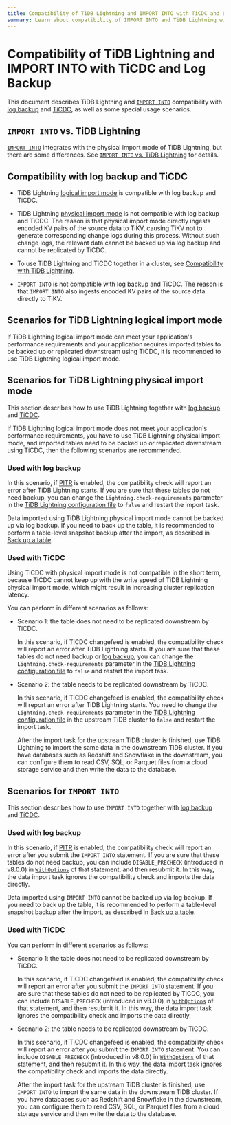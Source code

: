 ```yaml
---
title: Compatibility of TiDB Lightning and IMPORT INTO with TiCDC and Log Backup
summary: Learn about compatibility of IMPORT INTO and TiDB Lightning with log backup and TiCDC.
---
```


# Compatibility of TiDB Lightning and IMPORT INTO with TiCDC and Log Backup

This document describes TiDB Lightning and [`IMPORT INTO`](/sql-statements/sql-statement-import-into.md) compatibility with [log backup](/br/br-pitr-guide.md) and [TiCDC](/ticdc/ticdc-overview.md), as well as some special usage scenarios.

## `IMPORT INTO` vs. TiDB Lightning

[`IMPORT INTO`](/sql-statements/sql-statement-import-into.md) integrates with the physical import mode of TiDB Lightning, but there are some differences. See [`IMPORT INTO` vs. TiDB Lightning](/tidb-lightning/import-into-vs-tidb-lightning.md) for details.

## Compatibility with log backup and TiCDC

- TiDB Lightning [logical import mode](/tidb-lightning/tidb-lightning-logical-import-mode.md) is compatible with log backup and TiCDC.

- TiDB Lightning [physical import mode](/tidb-lightning/tidb-lightning-physical-import-mode.md) is not compatible with log backup and TiCDC. The reason is that physical import mode directly ingests encoded KV pairs of the source data to TiKV, causing TiKV not to generate corresponding change logs during this process. Without such change logs, the relevant data cannot be backed up via log backup and cannot be replicated by TiCDC.

- To use TiDB Lightning and TiCDC together in a cluster, see [Compatibility with TiDB Lightning](/ticdc/ticdc-compatibility.md#compatibility-with-tidb-lightning).

- `IMPORT INTO` is not compatible with log backup and TiCDC. The reason is that `IMPORT INTO` also ingests encoded KV pairs of the source data directly to TiKV.

## Scenarios for TiDB Lightning logical import mode

If TiDB Lightning logical import mode can meet your application's performance requirements and your application requires imported tables to be backed up or replicated downstream using TiCDC, it is recommended to use TiDB Lightning logical import mode.

## Scenarios for TiDB Lightning physical import mode

This section describes how to use TiDB Lightning together with [log backup](/br/br-pitr-guide.md) and [TiCDC](/ticdc/ticdc-overview.md).

If TiDB Lightning logical import mode does not meet your application's performance requirements, you have to use TiDB Lightning physical import mode, and imported tables need to be backed up or replicated downstream using TiCDC, then the following scenarios are recommended.

### Used with log backup

In this scenario, if [PITR](/br/br-log-architecture.md#process-of-pitr) is enabled, the compatibility check will report an error after TiDB Lightning starts. If you are sure that these tables do not need backup, you can change the `Lightning.check-requirements` parameter in the [TiDB Lightning configuration file](/tidb-lightning/tidb-lightning-configuration.md#tidb-lightning-task) to `false` and restart the import task.

Data imported using TiDB Lightning physical import mode cannot be backed up via log backup. If you need to back up the table, it is recommended to perform a table-level snapshot backup after the import, as described in [Back up a table](/br/br-snapshot-manual.md#back-up-a-table). 

### Used with TiCDC

Using TiCDC with physical import mode is not compatible in the short term, because TiCDC cannot keep up with the write speed of TiDB Lightning physical import mode, which might result in increasing cluster replication latency.

You can perform in different scenarios as follows:

- Scenario 1: the table does not need to be replicated downstream by TiCDC.

    In this scenario, if TiCDC changefeed is enabled, the compatibility check will report an error after TiDB Lightning starts. If you are sure that these tables do not need backup or [log backup](/br/br-pitr-guide.md), you can change the `Lightning.check-requirements` parameter in the [TiDB Lightning configuration file](/tidb-lightning/tidb-lightning-configuration.md#tidb-lightning-task) to `false` and restart the import task.

- Scenario 2: the table needs to be replicated downstream by TiCDC.

    In this scenario, if TiCDC changefeed is enabled, the compatibility check will report an error after TiDB Lightning starts. You need to change the `Lightning.check-requirements` parameter in the [TiDB Lightning configuration file](/tidb-lightning/tidb-lightning-configuration.md#tidb-lightning-task) in the upstream TiDB cluster to `false` and restart the import task.

    After the import task for the upstream TiDB cluster is finished, use TiDB Lightning to import the same data in the downstream TiDB cluster. If you have databases such as Redshift and Snowflake in the downstream, you can configure them to read CSV, SQL, or Parquet files from a cloud storage service and then write the data to the database.

## Scenarios for `IMPORT INTO`

This section describes how to use `IMPORT INTO` together with [log backup](/br/br-pitr-guide.md) and [TiCDC](/ticdc/ticdc-overview.md).

### Used with log backup

In this scenario, if [PITR](/br/br-log-architecture.md#process-of-pitr) is enabled, the compatibility check will report an error after you submit the `IMPORT INTO` statement. If you are sure that these tables do not need backup, you can include `DISABLE_PRECHECK` (introduced in v8.0.0) in [`WithOptions`](/sql-statements/sql-statement-import-into.md#withoptions) of that statement, and then resubmit it. In this way, the data import task ignores the compatibility check and imports the data directly.

Data imported using `IMPORT INTO` cannot be backed up via log backup. If you need to back up the table, it is recommended to perform a table-level snapshot backup after the import, as described in [Back up a table](/br/br-snapshot-manual.md#back-up-a-table).

### Used with TiCDC

You can perform in different scenarios as follows:

- Scenario 1: the table does not need to be replicated downstream by TiCDC.

    In this scenario, if TiCDC changefeed is enabled, the compatibility check will report an error after you submit the `IMPORT INTO` statement. If you are sure that these tables do not need to be replicated by TiCDC, you can include `DISABLE_PRECHECK` (introduced in v8.0.0) in [`WithOptions`](/sql-statements/sql-statement-import-into.md#withoptions) of that statement, and then resubmit it. In this way, the data import task ignores the compatibility check and imports the data directly.

- Scenario 2: the table needs to be replicated downstream by TiCDC.

    In this scenario, if TiCDC changefeed is enabled, the compatibility check will report an error after you submit the `IMPORT INTO` statement. You can include `DISABLE_PRECHECK` (introduced in v8.0.0) in [`WithOptions`](/sql-statements/sql-statement-import-into.md#withoptions) of that statement, and then resubmit it. In this way, the data import task ignores the compatibility check and imports the data directly.

    After the import task for the upstream TiDB cluster is finished, use `IMPORT INTO` to import the same data in the downstream TiDB cluster. If you have databases such as Redshift and Snowflake in the downstream, you can configure them to read CSV, SQL, or Parquet files from a cloud storage service and then write the data to the database.

